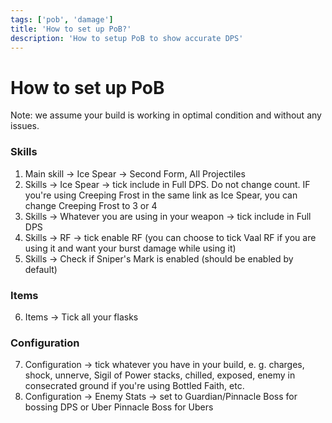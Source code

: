 ```yaml
---
tags: ['pob', 'damage']
title: 'How to set up PoB?'
description: 'How to setup PoB to show accurate DPS'
---
```


# How to set up PoB

Note: we assume your build is working in optimal condition and without any issues.

### Skills

1.  Main skill -> Ice Spear -> Second Form, All Projectiles
2.  Skills -> Ice Spear -> tick include in Full DPS. Do not change count. IF you're using Creeping Frost in the same link as Ice Spear, you can change Creeping Frost to 3 or 4
3.  Skills -> Whatever you are using in your weapon -> tick include in Full DPS
4.  Skills -> RF -> tick enable RF (you can choose to tick Vaal RF if you are using it and want your burst damage while using it)
5.  Skills -> Check if Sniper's Mark is enabled (should be enabled by default)

### Items

6.  Items -> Tick all your flasks

### Configuration

7.  Configuration -> tick whatever you have in your build, e. g. charges, shock, unnerve, Sigil of Power stacks, chilled, exposed, enemy in consecrated ground if you're using Bottled Faith, etc.
8.  Configuration -> Enemy Stats -> set to Guardian/Pinnacle Boss for bossing DPS or Uber Pinnacle Boss for Ubers
